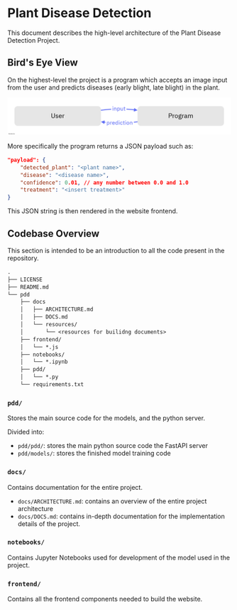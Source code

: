 # Plant Disease Detection

This document describes the high-level architecture of the Plant Disease Detection Project.

## Bird's Eye View

On the highest-level the project is a program which accepts an image input from the user and
predicts diseases (early blight, late blight) in the plant.

![image](resources/architect-overview.png)

More specifically the program returns a JSON payload such as:

```json
"payload": {
    "detected_plant": "<plant name>",
    "disease": "<disease name>",
    "confidence": 0.01, // any number between 0.0 and 1.0 
    "treatment": "<insert treatment>"
}
```

This JSON string is then rendered in the website frontend.

## Codebase Overview

This section is intended to be an introduction to all the code present in the repository.

```txt
.
├── LICENSE
├── README.md
└── pdd
    ├── docs
    │   ├── ARCHITECTURE.md
    │   ├── DOCS.md
    │   └── resources/
    │       └── <resources for builidng documents>
    ├── frontend/
    │   └── *.js
    ├── notebooks/
    │   └── *.ipynb
    ├── pdd/
    │   └── *.py
    └── requirements.txt
```

### `pdd/`

Stores the main source code for the models, and the python server.

Divided into:

- `pdd/pdd/`: stores the main python source code the FastAPI server
- `pdd/models/`: stores the finished model training code

### `docs/`

Contains documentation for the entire project.

- `docs/ARCHITECTURE.md`: contains an overview of the entire project architecture
- `docs/DOCS.md`: contains in-depth documentation for the implementation details of the project.

### `notebooks/`

Contains Jupyter Notebooks used for development of the model used in the project.

### `frontend/`

Contains all the frontend components needed to build the website.
